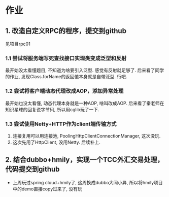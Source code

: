 # 作业
## 1. 改造自定义RPC的程序，提交到github
见项目rpc01

### 1.1 尝试将服务端写死查找接口实现类变成泛型和反射
最开始没太看懂题目, 不知道为啥要引入泛型. 感觉有反射就足够了. 后来看了同学的作业, 发现Class.forName的返回值本身就是自带泛型. 行吧.

### 1.2 尝试将客户端动态代理改成AOP，添加异常处理
最开始也没太看懂, 动态代理本身就是一种AOP, 啥叫改成AOP. 后来看了秦老师在知识星球的回复说字节码, 所以用cglib玩了一下.

### 1.3 尝试使用Netty+HTTP作为client端传输方式

1. 连接复用可以用连接池, PoolingHttpClientConnectionManager, 这次没玩.
2. 这次先用了HttpClient, 没用Netty. 后续补上.

## 2. 结合dubbo+hmily，实现一个TCC外汇交易处理，代码提交到github

- 上周玩过spring cloud+hmily了, 这周换成dubbo大同小异, 所以将hmily项目中的demo直接copy过来了, 没有玩